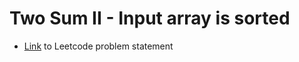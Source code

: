 # Two Sum II - Input array is sorted

- [Link](https://leetcode.com/problems/two-sum-ii-input-array-is-sorted/description/) to Leetcode problem statement